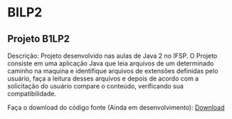 # BILP2
Projeto B1LP2 
----

Descrição: Projeto desenvolvido nas aulas de Java 2 no IFSP.
O Projeto consiste em uma aplicação Java que leia arquivos de um determinado caminho na maquina e identifique arquivos de extensões definidas pelo usuário, faça a leitura desses arquivos e depois de acordo com a solicitação do usuário compare o conteúdo, verificando sua compatibilidade.

Faça o download do código fonte (Ainda em desenvolvimento):  [Download](https://github.com/edu-ricardo/B1LP2/archive/master.zip)
